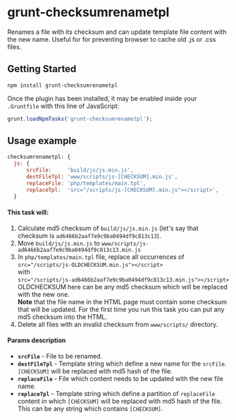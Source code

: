 # grunt-checksumrenametpl
Renames a file with its checksum and can update template file content with the new name.
Useful for for preventing browser to cache old .js or .css files.


## Getting Started
```shell
npm install grunt-checksumrenametpl
```
Once the plugin has been installed, it may be enabled inside your `.Gruntfile` with this line of JavaScript:

```js
grunt.loadNpmTasks('grunt-checksumrenametpl');
```


## Usage example
```js
checksumrenametpl: {
  js: {
      srcFile:     'build/js/js.min.js',
      destFileTpl: 'www/scripts/js-[CHECKSUM].min.js',
      replaceFile: 'php/templates/main.tpl',
      replaceTpl:  'src="/scripts/js-[CHECKSUM].min.js"></script>',
  }
```


#### This task will:
1. Calculate md5 checksum of `build/js/js.min.js` (let's say that checksum is `ad6466b2aaf7e9c9ba0494df9c813c13`).
2. Move `build/js/js.min.js` to `www/scripts/js-ad6466b2aaf7e9c9ba0494df9c813c13.min.js`  
3. In `php/templates/main.tpl` file, replace all occurrences of  
   `src="/scripts/js-OLDCHECKSUM.min.js"></script>`  
   with  
   `src="/scripts/js-ad6466b2aaf7e9c9ba0494df9c813c13.min.js"></script>`
   OLDCHECKSUM here can be any md5 checksum which will be replaced with the new one.  
   **Note** that the file name in the HTML page must contain some checksum that will be updated. For the first time you run this task you can put any md5 checksum into the HTML.
4. Delete all files with an invalid checksum from `www/scripts/` directory.


#### Params description
* **`srcFile`** - File to be renamed.
* **`destFileTpl`** - Template string which define a new name for the `srcFile`. `[CHECKSUM]` will be replaced with md5 hash of the file.
* **`replaceFile`** - File which content needs to be updated with the new file name.
* **`replaceTpl`** - Template string which define a partition of `replaceFile` content in which `[CHECKSUM]` will be replaced with md5 hash of the file. This can be any string which contains `[CHECKSUM]`.
